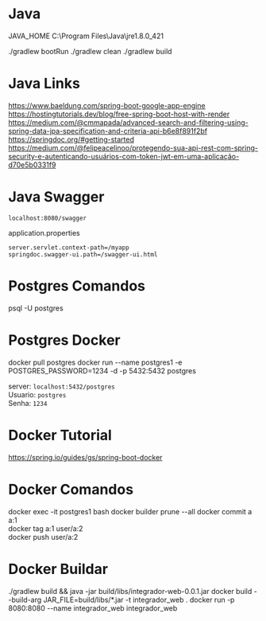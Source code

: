 # Java
JAVA_HOME C:\Program Files\Java\jre1.8.0_421

./gradlew bootRun
./gradlew clean
./gradlew build

# Java Links
https://www.baeldung.com/spring-boot-google-app-engine
https://hostingtutorials.dev/blog/free-spring-boot-host-with-render
https://medium.com/@cmmapada/advanced-search-and-filtering-using-spring-data-jpa-specification-and-criteria-api-b6e8f891f2bf
https://springdoc.org/#getting-started
https://medium.com/@felipeacelinoo/protegendo-sua-api-rest-com-spring-security-e-autenticando-usuários-com-token-jwt-em-uma-aplicação-d70e5b0331f9

# Java Swagger
`localhost:8080/swagger`

application.properties
```
server.servlet.context-path=/myapp
springdoc.swagger-ui.path=/swagger-ui.html
```



# Postgres Comandos
psql -U postgres

# Postgres Docker
docker pull postgres
docker run --name postgres1 -e POSTGRES_PASSWORD=1234 -d -p 5432:5432 postgres

server: `localhost:5432/postgres`   
Usuario: `postgres`     
Senha: `1234`       



# Docker Tutorial 
https://spring.io/guides/gs/spring-boot-docker

# Docker Comandos
docker exec -it postgres1 bash
docker builder prune --all
docker commit a a:1     
docker tag a:1 user/a:2         
docker push user/a:2

# Docker Buildar
./gradlew build && java -jar build/libs/integrador-web-0.0.1.jar
docker build --build-arg JAR_FILE=build/libs/\*.jar -t integrador_web .
docker run -p 8080:8080 --name integrador_web integrador_web